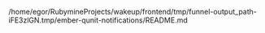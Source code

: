 /home/egor/RubymineProjects/wakeup/frontend/tmp/funnel-output_path-iFE3zlGN.tmp/ember-qunit-notifications/README.md